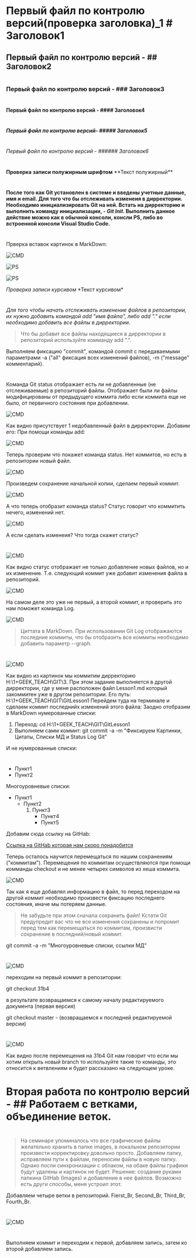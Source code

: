 # Первый файл по контролю версий(проверка заголовка)_1 \# Заголовок1
## Первый файл по контролю версий -  \#\# Заголовок2
#
### Первый файл по контролю версий - \#\#\# Заголовок3 
#
#### Первый файл по контролю версий - \#\#\#\# Заголовок4
#
##### Первый файл по контролю версий- \#\#\#\#\# Заголовок5
#
###### Первый файл по контролю версий - \#\#\#\#\#\# Заголовок6
#
**Проверка записи полужирным шрифтом** \*\*Текст полужирный\*\*
#
**После того как Git установлен в системе и введены учетные данные,
имя и email. Для того что бы отслеживать изменеия в дирректории.
Необходимо инициализировать Git на ней. 
Встать на дирректорию и выполнить команду инициализации, - *Git Init*.
Выполнить данное действие можно как в обычной консоли, консли PS, либо во 
встроенной консоли Visual Studio Code.**
#
Прверка вставок картинок в MarkDown:

![CMD](image/1.png "Инициализация репозитория через стандартную коммандную строку")

![PS](image/2.png "Инициализация репозитория через коммандную строку PS")

![PS](image/3.png "Инициализация репозитория через коммандную строку терминала")

*Проверка записи курсивом* \*Текст курсивом\*
#
*Для того чтобы начать отслеживать изменение файлов в репозитории, их нужно добавить командой add "имя файла", либо add "." если необходимо добавить все файлы в дирректории.*

>Что бы добавит все файлы находящиеся в дирректории в репозиторий используйте комманду add ".".

Выполняем фиксацию "commit", командой commit с передаваемыми параметрами -a ("all" фиксация всех изменений файлов), -m ("message" комментарий).
#
Команда Git status отображает есть ли не добавленные (не отслеживаемые) в репозиторий файлы. Отображает были ли файлы модифицированы от предыдущего коммита либо если коммита еще не было, от первичного состояния при добавлении.

![CMD](image/4.png "Отображаем состояние репозитория")

Как видно присутствует 1 недобавленный файл в дирректории. Добавим его:
При помощи команды add:

![CMD](image/5.png "Добавляем файл Test.md в репозиторий")

Теперь проверим что покажет команда status. Нет коммитов, но есть в репозитории новый файл.

![CMD](image/6.png "Повторно проверяем статус репозитория")

Произведем сохранение начальной копии, сделаем первый коммит.

![CMD](image/7.png "Выполняем первый коммит")

А что теперь отобразит команда status?  Статус говорит что коммитить нечего, изменений нет. 

![CMD](image/8.png "Повторно проверяем статус репозитория")

А если сделать изменеия? Что тогда скажет статус?
#

![CMD](image/9.png "Повторно проверяем статус репозитория")

Как видно статус отображает не только добавление новых файлов, но и их изменение.
Т.е. следующий коммит уже добавит изменения файла в репозиторий.

![CMD](image/10.png "Повторно проверяем статус репозитория")

На самом деле это уже не первый, а второй коммит, и проверить это нам поможет команда Log.

![CMD](image/11.png "Просматриваем коммиты в репозитории")

>Циттата в MarkDown. При использовании Git Log отображаются последние коммиты, что бы отобразить все коммиты необходимо добавить параметр --graph.
#

![CMD](image/12.png "Просматриваем коммиты в репозитории")

Как видно из картинок мы коммитим дирректорию H:\1+GEEK_TEACH\GIT\3.
При этом задание выполняется в другой дирректории, где у меня расположен файл Lesson1.md который закоммитен уже в другом репозитории.
Его путь: H:\1+GEEK_TEACH\GIT\GitLesson1
Перейдем туда на терминале и сделаем коммит последнийх изменений этого файла:
Заодно отобразим в MarkDown нумерованные списки:

1. Переход: cd H:\1+GEEK_TEACH\GIT\GitLesson1
2. Выполняем самм коммит: git commit -a -m "Фиксируем Картинки, Цитаты, Списки МД и Status Log Git"

И не нумерованные списки:
#
* Пункт1
* Пункт2

Многоуровневые списки:

* Пункт1
    * Пункт2
        1. Пункт3
            * Пункт4
            * Пункт5

Добавим сюда ссылку на GitHab:

[Ссылка на GitHab которая нам скоро понадобится](https://github.com/ "GitHab") 

Теперь осталось научится перемещаться по нашим сохранениям ("коммитам").
Перемещения по коммитам осуществляются при помощи комманды checkout и не менее четырех символов из хеша коммита.

![CMD](image/13.png "Просматриваем коммиты в репозитории")

Так как я еще добавлял информацию в файл, то перед переходом на другой коммит необходимо произвести фиксацию последнего состояния, иначе мы потеряем данные.

> Не забудьте при этом сначала сохранить файл! Кстати Git предупредит вас что не все изменения сохранены и попромит перед тем как перемещаться по коммитам, произвисти сохранение в последний/новый коммит.

git commit -a -m "Многоуровневые списки, ссылки МД"
#

![CMD](image/14.png "Просматриваем коммиты в репозитории")

переходим на первый коммит в репозитории:

git checkout 31b4

в результате возвращаемся к самому началу редактируемого документа (первая версия)

git checkout master - (возвращаемся к последней редактируемой версии)
#
![CMD](image/15.png "Перемещаемся на 1 коммит и обратно")

Как видно после перемещения на 31b4 Git нам говорит что если мы хотим открыть новый branch то используйте такие то команды, это относится к ветвлениям и будет рассказано на следующем уроке.
#

# Вторая работа по контролю версий -  \#\# Работаем с ветками, объединение веток.
#
> На семинаре упоминалось что все графические файлы желательно хранить в папке images, в локальном репозитории произвести корректировку довольно просто. Добавляем папку, исправляем пути к файлам, переносим файлы в новую папку. Однако посли синхронизации с облаком, на обаке файлы графики будут удалены и картинок не будет. Решение: создание руками папкина GitHab (Images) и добавление в нее файлов. Возможно есть други способы, меня устроил этот.

Добавляем четыре ветки в репозиторий. Fierst_Br, Second_Br, Third_Br, Fourth_Br.
#
![CMD](image/16.png "Создаем и проверяем ветки")
#
Выполняем коммит и переходим к первой, добавляем запись, затем ко второй добавляем запись.
